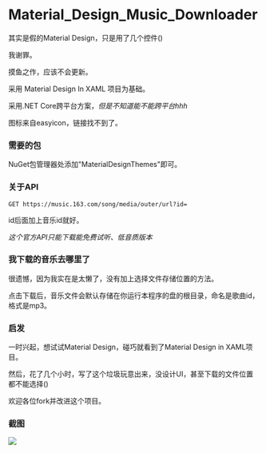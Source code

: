 # Material_Design_Music_Downloader

其实是假的Material Design，只是用了几个控件()

我谢罪。

摸鱼之作，应该不会更新。

采用 Material Design In XAML 项目为基础。

采用.NET Core跨平台方案，*但是不知道能不能跨平台hhh*

图标来自easyicon，链接找不到了。

### 需要的包

NuGet包管理器处添加"MaterialDesignThemes"即可。

###  关于API

```
GET https://music.163.com/song/media/outer/url?id=
```

id后面加上音乐id就好。

*这个官方API只能下载能免费试听、低音质版本*

### 我下载的音乐去哪里了

很遗憾，因为我实在是太懒了，没有加上选择文件存储位置的方法。

点击下载后，音乐文件会默认存储在你运行本程序的盘的根目录，命名是歌曲id，格式是mp3。

### 启发

一时兴起，想试试Material Design，碰巧就看到了Material Design in XAML项目。

然后，花了几个小时，写了这个垃圾玩意出来，没设计UI，甚至下载的文件位置都不能选择()

欢迎各位fork并改进这个项目。

### 截图

![](https://s1.ax1x.com/2020/07/22/UbYjxJ.png)
